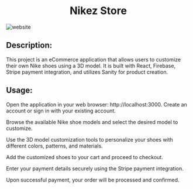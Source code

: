 <h1 align="center">Nikez Store</h1>

![website](https://github.com/s4iTen/PFA_Project/assets/113900578/2992b43f-accb-4d04-a178-f966cf4dbe51)

## Description:
This project is an eCommerce application that allows users to customize their own Nike shoes using a 3D model. It is built with React, Firebase, Stripe payment integration, and utilizes Sanity for product creation.

## Usage:

Open the application in your web browser: http://localhost:3000.
Create an account or sign in with your existing account.

Browse the available Nike shoe models and select the desired model to customize.

Use the 3D model customization tools to personalize your shoes with different colors, patterns, and materials.

Add the customized shoes to your cart and proceed to checkout.

Enter your payment details securely using the Stripe payment integration.

Upon successful payment, your order will be processed and confirmed.
